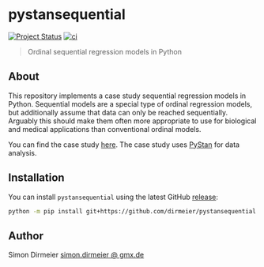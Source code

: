 # pystansequential


[![Project
Status](http://www.repostatus.org/badges/latest/concept.svg)](http://www.repostatus.org/#concept)
[![ci](https://github.com/dirmeier/pystansequential/workflows/ci/badge.svg)](https://github.com/dirmeier/pystansequential/actions/)

> Ordinal sequential regression models in Python

## About

This repository implements a case study sequential regression models in Python. Sequential models
are a special type of ordinal regression models, but additionally assume that data can only be reached 
sequentially. Arguably this should make them often more appropriate to use for biological and medical applications than 
conventional ordinal models.

You can find the case study [here](https://dirmeier.github.io/pystansequential/index.html). The case study uses 
[PyStan](https://pystan.readthedocs.io/en/latest/) for data analysis.

## Installation

You can install `pystansequential` using the latest GitHub 
[release](https://github.com/dirmeier/pystansequential/releases/):

```bash
python -m pip install git+https://github.com/dirmeier/pystansequential.git
```

## Author

Simon Dirmeier <a href="mailto:simon.dirmeier @ gmx.de">simon.dirmeier @ gmx.de</a>
